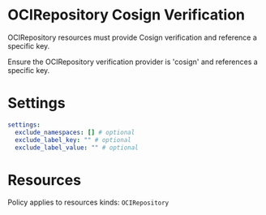 # OCIRepository Cosign Verification

OCIRepository resources must provide Cosign verification and reference a specific key.

Ensure the OCIRepository verification provider is 'cosign' and references a specific key.

# Settings

```yaml
settings:
  exclude_namespaces: [] # optional
  exclude_label_key: "" # optional
  exclude_label_value: "" # optional
```

# Resources

Policy applies to resources kinds:
`OCIRepository`
